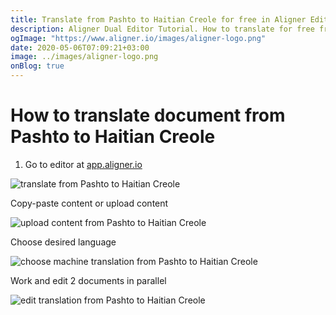 ```yaml
---
title: Translate from Pashto to Haitian Creole for free in Aligner Editor
description: Aligner Dual Editor Tutorial. How to translate for free from Pashto to Haitian Creole. Aligner is multilingual document management platform. 
ogImage: "https://www.aligner.io/images/aligner-logo.png"
date: 2020-05-06T07:09:21+03:00
image: ../images/aligner-logo.png
onBlog: true
---
```


# How to translate document from Pashto to Haitian Creole

1. Go to editor at [app.aligner.io](https://app.aligner.io "Aligner App web page")

![translate from Pashto to Haitian Creole](../aligner-blank-editor.png "translate from Pashto to Haitian Creole")

Copy-paste content or upload content

![upload content from Pashto to Haitian Creole](../aligner-uploaded-document.png "upload content from Pashto to Haitian Creole")

Choose desired language

![choose machine translation from Pashto to Haitian Creole](../aligner-language-dropdown.png "choose machine translation from Pashto to Haitian Creole")

Work and edit 2 documents in parallel

![edit translation from Pashto to Haitian Creole](../aligner-double-sitded-editor.png "edit translation from Pashto to Haitian Creole")

